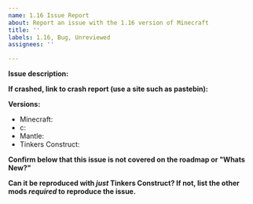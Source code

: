 ```yaml
---
name: 1.16 Issue Report
about: Report an issue with the 1.16 version of Minecraft
title: ''
labels: 1.16, Bug, Unreviewed
assignees: ''

---
```


**Issue description:**

**If crashed, link to crash report (use a site such as pastebin):**

**Versions:**
* Minecraft:
* c: 
* Mantle: 
* Tinkers Construct: 

**Confirm below that this issue is not covered on the roadmap or "Whats New?"**

**Can it be reproduced with *just* Tinkers Construct? If not, list the other mods *required* to reproduce the issue.**
